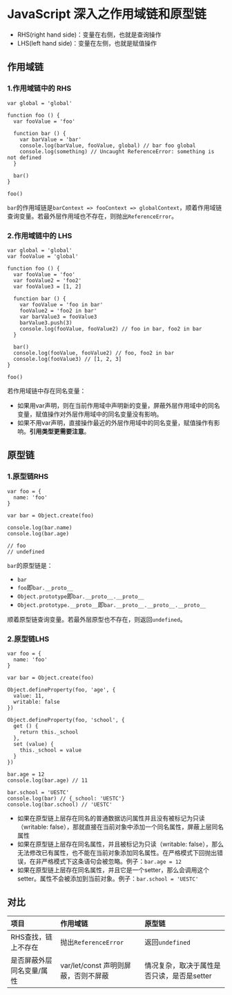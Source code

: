 # JavaScript 深入之作用域链和原型链

* RHS(right hand side)：变量在右侧，也就是查询操作
* LHS(left hand side)：变量在左侧，也就是赋值操作

## 作用域链

### 1.作用域链中的 RHS

    var global = 'global'

    function foo () {
      var fooValue = 'foo'

      function bar () {
        var barValue = 'bar'
        console.log(barValue, fooValue, global) // bar foo global
        console.log(something) // Uncaught ReferenceError: something is not defined
      }

      bar()
    }

    foo()

`bar`的作用域链是`barContext => fooContext => globalContext`，顺着作用域链查询变量。若最外层作用域也不存在，则抛出`ReferenceError`。

### 2.作用域链中的 LHS

    var global = 'global'
    var fooValue = 'global'

    function foo () {
      var fooValue = 'foo'
      var fooValue2 = 'foo2'
      var fooValue3 = [1, 2]

      function bar () {
        var fooValue = 'foo in bar'
        fooValue2 = 'foo2 in bar'
        var barValue3 = fooValue3
        barValue3.push(3)
        console.log(fooValue, fooValue2) // foo in bar, foo2 in bar
      }

      bar()
      console.log(fooValue, fooValue2) // foo, foo2 in bar 
      console.log(fooValue3) // [1, 2, 3]
    }

    foo()

若作用域链中存在同名变量：
* 如果用var声明，则在当前作用域中声明新的变量，屏蔽外层作用域中的同名变量，赋值操作对外层作用域中的同名变量没有影响。
* 如果不用var声明，直接操作最近的外层作用域中的同名变量，赋值操作有影响。**引用类型更需要注意**。

## 原型链

### 1.原型链RHS

    var foo = {
      name: 'foo'
    }

    var bar = Object.create(foo)

    console.log(bar.name)
    console.log(bar.age)
    
    // foo
    // undefined
    
`bar`的原型链是：

* `bar`
* `foo`即`bar.__proto__`
* `Object.prototype`即`bar.__proto__.__proto__`
* `Object.prototype.__proto__`即`bar.__proto__.__proto__.__proto__`

顺着原型链查询变量。若最外层原型也不存在，则返回`undefined`。

### 2.原型链LHS

    var foo = {
      name: 'foo'
    }

    var bar = Object.create(foo)

    Object.defineProperty(foo, 'age', {
      value: 11,
      writable: false
    })

    Object.defineProperty(foo, 'school', {
      get () {
        return this._school
      },
      set (value) {
        this._school = value
      }
    })
    
    bar.age = 12
    console.log(bar.age) // 11
    
    bar.school = 'UESTC'
    console.log(bar) // {_school: 'UESTC'}
    console.log(bar.school) // 'UESTC'

* 如果在原型链上层存在同名的普通数据访问属性并且没有被标记为只读（writable: false），那就直接在当前对象中添加一个同名属性，屏蔽上层同名属性
* 如果在原型链上层存在同名属性，并且被标记为只读（writable: false），那么无法修改已有属性，也不能在当前对象添加同名属性。在严格模式下回抛出错误，在非严格模式下这条语句会被忽略。例子：`bar.age = 12`
* 如果在原型链上层存在同名属性，并且它是一个setter，那么会调用这个setter。属性不会被添加到当前对象。例子：`bar.school = 'UESTC'`

## 对比

| **项目** | **作用域链** | **原型链** |
| :--- | :--- | :--- |
| RHS查找，链上不存在 | 抛出`ReferenceError` | 返回`undefined` |
| 是否屏蔽外层同名变量/属性 | var/let/const 声明则屏蔽，否则不屏蔽 | 情况复杂，取决于属性是否只读，是否是setter |
